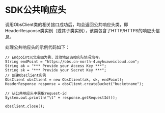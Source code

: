 # SDK公共响应头<a name="obs_21_2003"></a>

调用ObsClient类的相关接口成功后，均会返回公共响应头类，即HeaderResponse类实例（或其子类实例），该类包含了HTTP/HTTPS的响应头信息。

处理公共响应头的示例代码如下：

```
// Endpoint以北京四为例，其他地区请按实际情况填写。
String endPoint = "https://obs.cn-north-4.myhuaweicloud.com";
String ak = "*** Provide your Access Key ***";
String sk = "*** Provide your Secret Key ***";
// 创建ObsClient实例
ObsClient obsClient = new ObsClient(ak, sk, endPoint);
HeaderResponse response = obsClient.createBucket("bucketname");

// 从公共响应头中获取request-id
System.out.println("\t" + response.getRequestId());

obsClient.close();
```

